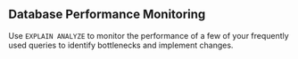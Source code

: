 ## Database Performance Monitoring
Use `EXPLAIN ANALYZE` to monitor the performance of a few of your frequently used queries to identify bottlenecks and implement changes.